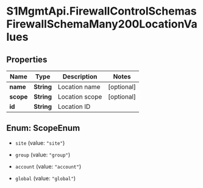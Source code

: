 # S1MgmtApi.FirewallControlSchemasFirewallSchemaMany200LocationValues

## Properties
Name | Type | Description | Notes
------------ | ------------- | ------------- | -------------
**name** | **String** | Location name | [optional] 
**scope** | **String** | Location scope | [optional] 
**id** | **String** | Location ID | 


<a name="ScopeEnum"></a>
## Enum: ScopeEnum


* `site` (value: `"site"`)

* `group` (value: `"group"`)

* `account` (value: `"account"`)

* `global` (value: `"global"`)




